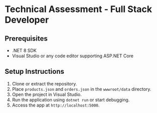 # Technical Assessment - Full Stack Developer

## Prerequisites
- .NET 8 SDK
- Visual Studio or any code editor supporting ASP.NET Core

## Setup Instructions
1. Clone or extract the repository.
2. Place `products.json` and `orders.json` in the `wwwroot/data` directory.
3. Open the project in Visual Studio.
4. Run the application using `dotnet run` or start debugging.
5. Access the app at `http://localhost:5000`.

